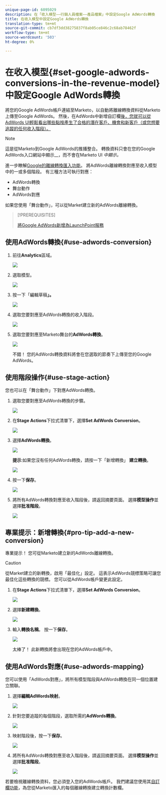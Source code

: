 ```yaml
---
unique-page-id: 6095029
description: 在「收入模型——行銷人員檔案——產品檔案」中設定Google AdWords轉換
title: 在收入模型中設定Google AdWords轉換
translation-type: tm+mt
source-git-commit: cb7df3dd38275837f8ab05ce846c2c68ab78462f
workflow-type: tm+mt
source-wordcount: '503'
ht-degree: 0%

---
```



# 在收入模型{#set-google-adwords-conversions-in-the-revenue-model}中設定Google AdWords轉換

將您的Google AdWords帳戶連結至Marketo，以自動將離線轉換資料從Marketo上傳至Google AdWords。 然後，在AdWords中新增自訂欄[後，您就可以從AdWords UI輕鬆看出哪些點按產生了合格的潛在客戶、機會和新客戶（或您想要追蹤的任何收入階段）。](https://support.google.com/adwords/answer/3073556)

>[!NOTE]
>
>這是從Marketo到Google AdWords的推播整合。 轉換資料只會在您的Google AdWords入口網站中顯示&#x200B;__，而不會在Marketo UI _中顯示。_

進一步瞭解[Google的離線轉換匯入功能](https://support.google.com/adwords/answer/2998031?hl=en)。 將AdWords離線轉換對應至收入模型中的一或多個階段。 有三種方法可執行對應：

* AdWords轉換
* 舞台動作
* AdWords對應

如果您使用「舞台動作」，可以從Market建立新的AdWords離線轉換。

>[!PREREQUISITES]
>
>[將Google AdWords新增為LaunchPoint服務](/help/marketo/product-docs/administration/additional-integrations/add-google-adwords-as-a-launchpoint-service.md)

## 使用AdWords轉換{#use-adwords-conversion}

1. 前往&#x200B;**Analytics**&#x200B;區域。

   ![](assets/image2015-2-23-18-3a9-3a34.png)

1. 選取模型。

   ![](assets/image2015-2-23-18-3a3-3a12.png)

1. 按一下「編輯草稿&#x200B;**」。**

   ![](assets/image2015-3-10-15-3a3-3a20.png)

1. 選取您要對應至AdWords轉換的收入階段。

   ![](assets/image2015-2-26-16-3a40-3a2.png)

1. 選取您要對應至Marketo舞台的&#x200B;**AdWords轉換**。

   ![](assets/image2015-2-26-16-3a46-3a15.png)

   不錯！ 您的AdWords轉換資料將會在您選取的節奏下上傳至您的Google AdWords。

## 使用階段操作{#use-stage-action}

您也可以在「舞台動作」下對應AdWords轉換。

1. 選取您要對應至AdWords轉換的步驟。

   ![](assets/image2015-2-26-16-3a40-3a2.png)

1. 在&#x200B;**Stage Actions**&#x200B;下拉式清單下，選擇&#x200B;**Set AdWords Conversion**。

   ![](assets/image2015-2-26-16-3a52-3a24.png)

1. 選擇&#x200B;**AdWords轉換**。

   ![](assets/image2015-2-26-16-3a54-3a47.png)

   **提示**:如果您沒有任何AdWords轉換，請按一下「新增轉換」 **建立轉換**。

   ![](assets/image2015-2-26-21-3a22-3a10.png)

1. 按一下&#x200B;**保存**。

   ![](assets/image2015-2-26-16-3a56-3a2.png)

1. 將所有AdWords轉換對應至收入階段後，請返回摘要頁面。 選擇&#x200B;**模型操作**&#x200B;並選擇&#x200B;**批准階段**。

   ![](assets/image2015-2-27-12-3a20-3a20.png)

## 專業提示：新增轉換{#pro-tip-add-a-new-conversion}

專業提示！ 您可從Marketo建立新的AdWords離線轉換。

>[!CAUTION]
>
>從Market建立的新轉換，啟用「最佳化」設定。 這表示AdWords競標策略可讓您最佳化這些轉換的競標。 您可以從AdWords帳戶變更此設定。

1. 在&#x200B;**Stage Actions**&#x200B;下拉式清單下，選擇&#x200B;**Set AdWords Conversion**。

   ![](assets/image2015-2-26-16-3a52-3a24.png)

1. 選擇&#x200B;**新建轉換**。

   ![](assets/image2015-2-26-21-3a22-3a10.png)

1. 輸入&#x200B;**轉換名稱**。 按一下&#x200B;**保存**。

   ![](assets/image2015-2-26-21-3a24-3a7.png)

   太棒了！ 此新轉換將會出現在您的AdWords帳戶中。

## 使用AdWords對應{#use-adwords-mapping}

您可以使用「AdWords對應」，將所有模型階段與AdWords轉換在同一個位置建立關聯。

1. 選擇&#x200B;**編輯AdWords映射**。

   ![](assets/image2015-2-26-17-3a3-3a29.png)

1. 針對您要追蹤的每個階段，選取所需的&#x200B;**AdWords轉換**。

   ![](assets/image2015-2-26-17-3a6-3a15.png)

1. 映射階段後，按一下&#x200B;**保存**。

   ![](assets/image2015-2-26-17-3a7-3a48.png)

1. 將所有AdWords轉換對應至收入階段後，請返回摘要頁面。 選擇&#x200B;**模型操作**&#x200B;並選擇&#x200B;**批准階段**。

   ![](assets/image2015-2-27-12-3a20-3a20.png)

若要檢視離線轉換資料，您必須登入您的AdWords帳戶。 我們建議您使用其[自訂欄功能](https://support.google.com/adwords/answer/3073556)，為您從Marketo匯入的每個離線轉換建立轉換計數欄。
